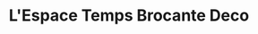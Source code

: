 ---
title: "L'Espace Temps Brocante Deco"
url: /annebault/lespace-temps-brocante-deco/
shop: antiquités
---
